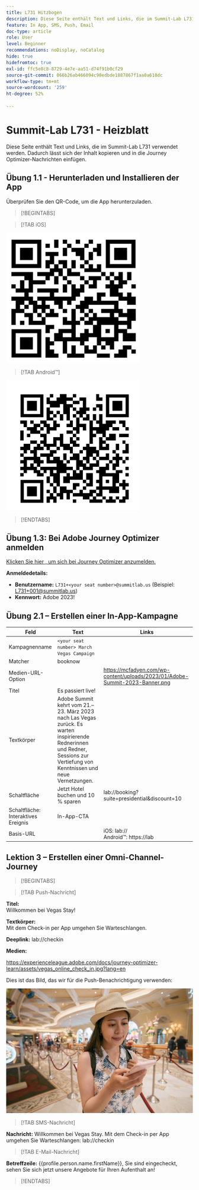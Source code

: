 ```yaml
---
title: L731 Hitzbogen
description: Diese Seite enthält Text und Links, die im Summit-Lab L731 verwendet werden.
feature: In App, SMS, Push, Email
doc-type: article
role: User
level: Beginner
recommendations: noDisplay, noCatalog
hide: true
hidefromtoc: true
exl-id: ffc5e8c8-8729-4e7e-aa51-d74f91b0cf29
source-git-commit: 066b26ab466094c90edbde1887867f1aa0a618dc
workflow-type: tm+mt
source-wordcount: '259'
ht-degree: 52%

---
```


# Summit-Lab L731 - Heizblatt

Diese Seite enthält Text und Links, die im Summit-Lab L731 verwendet werden. Dadurch lässt sich der Inhalt kopieren und in die Journey Optimizer-Nachrichten einfügen.

## Übung 1.1 - Herunterladen und Installieren der App

Überprüfen Sie den QR-Code, um die App herunterzuladen.

>[!BEGINTABS]

>[!TAB iOS]

![QR-Code für iOS](/help/assets/lab731-ios-qr-code.png)

>[!TAB Android™]

![QR-Code für Android](/help/assets/lab731-android-qr-code.png)

>[!ENDTABS]

## Übung 1.3: Bei Adobe Journey Optimizer anmelden

[Klicken Sie hier , um sich bei Journey Optimizer anzumelden.](https://experience.adobe.com/#/@techmarketingdemos/sname:summit-2023-ajo-lab/journey-optimizer/home)

**Anmeldedetails:**

* **Benutzername:** `L731+<your seat number>@summitlab.us` (Beispiel: L731+001@summitlab.us)
* **Kennwort:** Adobe 2023!


## Übung 2.1 – Erstellen einer In-App-Kampagne

| Feld | Text | Links |
|----|----|----|
| Kampagnenname | `<your seat number> March Vegas Campaign` |  |
| Matcher | booknow |  |
| Medien-URL-Option |  | https://mcfadyen.com/wp-content/uploads/2023/01/Adobe-Summit-2023-Banner.png |
| Titel | Es passiert live! |  |
| Textkörper | Adobe Summit kehrt vom 21.–23. März 2023 nach Las Vegas zurück. Es warten inspirierende Rednerinnen und Redner, Sessions zur Vertiefung von Kenntnissen und neue Vernetzungen. |  |
| Schaltfläche | Jetzt Hotel buchen und 10 % sparen | lab://booking?suite=presidential&amp;discount=10 |
| Schaltfläche: Interaktives Ereignis | In-App-CTA |  |
| Basis-URL |  | iOS: lab:// <br>Android™: https://lab |


## Lektion 3 – Erstellen einer Omni-Channel-Journey

>[!BEGINTABS]

>[!TAB Push-Nachricht]

**Titel:**\
Willkommen bei Vegas Stay!

**Textkörper:**\
Mit dem Check-in per App umgehen Sie Warteschlangen.

**Deeplink:** lab://checkin

**Medien:**

https://experienceleague.adobe.com/docs/journey-optimizer-learn/assets/vegas_online_check_in.jpg?lang=en


Dies ist das Bild, das wir für die Push-Benachrichtigung verwenden:

![Online-Check-in](/help/assets/vegas_online_check_in.jpg)

>[!TAB SMS-Nachricht]

**Nachricht:**
Willkommen bei Vegas Stay. Mit dem Check-in per App umgehen Sie Warteschlangen: lab://checkin

>[!TAB E-Mail-Nachricht]

**Betreffzeile:**
{{profile.person.name.firstName}}, Sie sind eingecheckt, sehen Sie sich jetzt unsere Angebote für Ihren Aufenthalt an!

>[!ENDTABS]